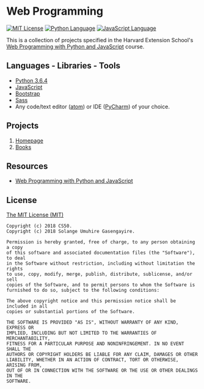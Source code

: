 # Web Programming

[![MIT License](https://img.shields.io/badge/license-MIT%20License-green.svg)](https://github.com/SolangeUG/web-programming/blob/master/LICENSE)
[![Python Language](https://img.shields.io/badge/language-python-4280B1.svg)](https://python.org)
[![JavaScript Language](https://img.shields.io/badge/language-JavaScript-F4D03F.svg)](https://www.javascript.com/)

This is a collection of projects specified in the Harvard Extension School's [Web Programming with Python and JavaScript](https://cs50.github.io/web/) course.

## Languages - Libraries - Tools

- [Python 3.6.4](https://www.python.org/downloads/release/python-364/)
- [JavaScript](https://www.javascript.com/)
- [Bootstrap](https://getbootstrap.com/)
- [Sass](https://sass-lang.com/)
- Any code/text editor ([atom](https://atom.io/)) or IDE ([PyCharm](https://www.jetbrains.com/pycharm/download)) of your choice.

## Projects

1. [Homepage](https://github.com/SolangeUG/web-programming/tree/master/01-homepage)
2. [Books](https://github.com/SolangeUG/web-programming/tree/master/02-books)

## Resources

- [Web Programming with Python and JavaScript](https://cs50.github.io/web/)

## License

[The MIT License (MIT)](https://opensource.org/licenses/MIT)

````
Copyright (c) 2018 CS50.
Copyright (c) 2018 Solange Umuhire Gasengayire.

Permission is hereby granted, free of charge, to any person obtaining a copy
of this software and associated documentation files (the "Software"), to deal
in the Software without restriction, including without limitation the rights
to use, copy, modify, merge, publish, distribute, sublicense, and/or sell
copies of the Software, and to permit persons to whom the Software is
furnished to do so, subject to the following conditions:

The above copyright notice and this permission notice shall be included in all
copies or substantial portions of the Software.

THE SOFTWARE IS PROVIDED "AS IS", WITHOUT WARRANTY OF ANY KIND, EXPRESS OR
IMPLIED, INCLUDING BUT NOT LIMITED TO THE WARRANTIES OF MERCHANTABILITY,
FITNESS FOR A PARTICULAR PURPOSE AND NONINFRINGEMENT. IN NO EVENT SHALL THE
AUTHORS OR COPYRIGHT HOLDERS BE LIABLE FOR ANY CLAIM, DAMAGES OR OTHER
LIABILITY, WHETHER IN AN ACTION OF CONTRACT, TORT OR OTHERWISE, ARISING FROM,
OUT OF OR IN CONNECTION WITH THE SOFTWARE OR THE USE OR OTHER DEALINGS IN THE
SOFTWARE.

````
